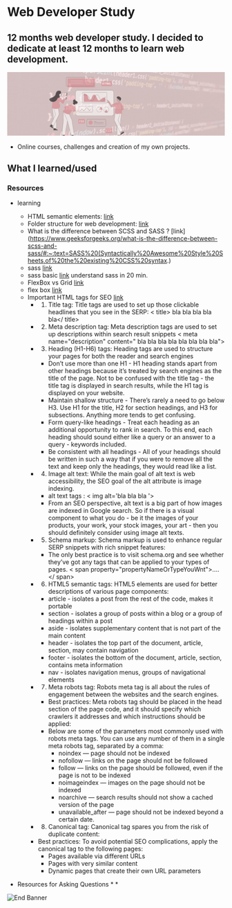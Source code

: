# Web Developer Study
## 12 months web developer study. I decided to dedicate at least 12 months to learn web development.

![Begin Banner](/Documentation/top-1200x350.gif)

* Online courses, challenges and creation of my own projects.

## What I learned/used 
### Resources
* learning
    * HTML semantic elements: [link](https://www.w3schools.com/html/html5_semantic_elements.asp)
    * Folder structure for web development: [link](https://developer.mozilla.org/en-US/docs/Learn/Getting_started_with_the_web/Dealing_with_files)
    * What is the difference between SCSS and SASS ? [link](https://www.geeksforgeeks.org/what-is-the-difference-between-scss-and-sass/#:~:text=SASS%20(Syntactically%20Awesome%20Style%20Sheets,of%20the%20existing%20CSS%20syntax.)
    * sass [link](https://sass-lang.com/guide)
    * sass basic [link](https://www.youtube.com/watch?v=Zz6eOVaaelI) understand sass in 20 min.
    * FlexBox vs Grid [link](https://developer.mozilla.org/en-US/docs/Web/CSS/CSS_Grid_Layout/Relationship_of_Grid_Layout)
    * flex box [link](https://css-tricks.com/snippets/css/a-guide-to-flexbox/)
    * Important HTML tags for SEO [link](https://www.socialmediatoday.com/news/8-of-the-most-important-html-tags-for-seo/574987/)
        * 1. Title tag: Title tags are used to set up those clickable headlines that you see in the SERP:
            < title> bla bla bla bla bla</ title>
        * 2. Meta description tag: Meta description tags are used to set up descriptions within search result snippets
            < meta name="description" content=" bla bla bla bla bla bla bla bla">
        * 3. Heading (H1-H6) tags: Heading tags are used to structure your pages for both the reader and search engines
            * Don’t use more than one H1 - H1 heading stands apart from other headings because it’s treated by search engines as the title of the page. Not to be confused with the title tag - the title tag is displayed in search results, while the H1 tag is displayed on your website.​
            * Maintain shallow structure - There’s rarely a need to go below H3. Use H1 for the title, H2 for section headings, and H3 for subsections. Anything more tends to get confusing.​
            * Form query-like headings - Treat each heading as an additional opportunity to rank in search. To this end, each heading should sound either like a query or an answer to a query - keywords included.
            * Be consistent with all headings - All of your headings should be written in such a way that if you were to remove all the text and keep only the headings, they would read like a list.
        * 4. Image alt text: While the main goal of alt text is web accessibility, the SEO goal of the alt attribute is image indexing.
            * alt text tags : < img alt='bla bla bla '>
            * From an SEO perspective, alt text is a big part of how images are indexed in Google search. So if there is a visual component to what you do - be it the images of your products, your work, your stock images, your art - then you should definitely consider using image alt texts.
        * 5. Schema markup: Schema markup is used to enhance regular SERP snippets with rich snippet features:
            * The only best practice is to visit schema.org and see whether they’ve got any tags that can be applied to your types of pages.
            < span property="propertyNameOrTypeYouWnt">....</ span>
        * 6. HTML5 semantic tags: HTML5 elements are used for better descriptions of various page components:
            * article - isolates a post from the rest of the code, makes it portable
            * section - isolates a group of posts within a blog or a group of headings within a post
            * aside - isolates supplementary content that is not part of the main content
            * header - isolates the top part of the document, article, section, may contain navigation
            * footer - isolates the bottom of the document, article, section, contains meta information
            * nav - isolates navigation menus, groups of navigational elements
        * 7. Meta robots tag: Robots meta tag is all about the rules of engagement between the websites and the search engines.
            * Best practices: Meta robots tag should be placed in the head section of the page code, and it should specify which crawlers it addresses and which instructions should be applied:
            * Below are some of the parameters most commonly used with robots meta tags. You can use any number of them in a single meta robots tag, separated by a comma:
                * noindex — page should not be indexed
                * nofollow — links on the page should not be followed
                * follow — links on the page should be followed, even if the page is not to be indexed
                * noimageindex — images on the page should not be indexed
                * noarchive — search results should not show a cached version of the page
                * unavailable_after — page should not be indexed beyond a certain date.
        * 8. Canonical tag: Canonical tag spares you from the risk of duplicate content:
        * Best practices: To avoid potential SEO complications, apply the canonical tag to the following pages:
            * Pages available via different URLs
            * Pages with very similar content
            * Dynamic pages that create their own URL parameters


* Resources for Asking Questions
    * 
    * 


![End Banner](/Documentation/botton-1200x350.gif)